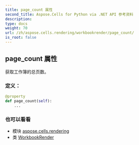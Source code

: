 ```yaml
---
title: page_count 属性
second_title: Aspose.Cells for Python via .NET API 参考资料
description:
type: docs
weight: 70
url: /zh/aspose.cells.rendering/workbookrender/page_count/
is_root: false
---
```

## page_count 属性

获取工作簿的总页数。
### 定义：
```python
@property
def page_count(self):
    ...
```

### 也可以看看
* 模块 [aspose.cells.rendering](../../)
* 类 [WorkbookRender](/cells/python-net/zh/aspose.cells.rendering/workbookrender)
